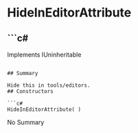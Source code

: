 # HideInEditorAttribute

## ```c#
Implements IUninheritable
```

## Summary

Hide this in tools/editors.
## Constructors

```c#
HideInEditorAttribute( ) 
```
No Summary
